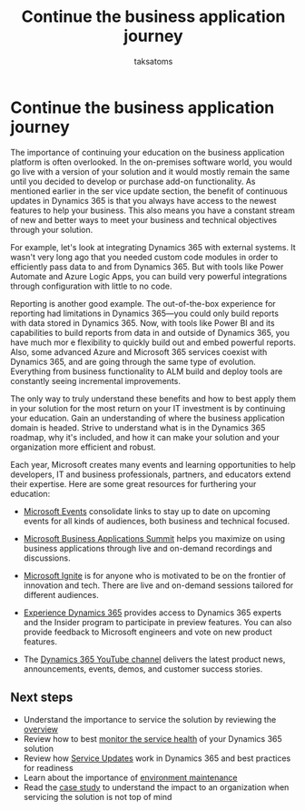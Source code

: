 ﻿---
title: Continue the business application journey
description: Understanding the importance of continuing to educate yourself in a SaaS platform such as Dynamics 365.  As new features and capabilities become available, use the resources available to maximize your investment in the Dynamics 365 platform. Read the case study to understand the importance of continuing to service the solution as application usage grows.
author: taksatoms
ms.author: tsato
ms.date: 03/08/2023
ms.topic: conceptual

---

# Continue the business application journey

The importance of continuing your education on the business application platform is often overlooked. In the on-premises software world, you would go live with a version of your solution and it would mostly remain the same until you decided to develop or purchase add-on functionality. As mentioned earlier in the ser vice update section, the benefit of continuous updates in Dynamics 365 is that you always have access to the newest features to help your business. This also means you have a constant stream of new and better ways to meet your business and technical objectives through your solution.

For example, let's look at integrating Dynamics 365 with external systems. It wasn't very long ago that you needed custom code modules in order to efficiently pass data to and from Dynamics 365. But with tools like Power Automate and Azure Logic Apps, you can build very powerful integrations through configuration with little to no code.

Reporting is another good example. The out-of-the-box experience for reporting had limitations in Dynamics 365—you could only build reports with data stored in Dynamics 365. Now, with tools like Power BI and its capabilities to build reports from data in and outside of Dynamics 365, you have much mor e flexibility to quickly build out and embed powerful reports. Also, some advanced Azure and Microsoft 365 services coexist with Dynamics 365, and are going through the same type of evolution. Everything from business functionality to ALM build and deploy tools are constantly seeing incremental improvements.

The only way to truly understand these benefits and how to best apply them in your solution for the most return on your IT investment is by continuing your education. Gain an understanding of where the business application domain is headed. Strive to understand what is in the Dynamics 365 roadmap, why it's included, and how it can make your solution and your organization more efficient and robust.

Each year, Microsoft creates many events and learning opportunities to help developers, IT and business professionals, partners, and educators extend their expertise. Here are some great resources for furthering your education:

-   [Microsoft Events](https://www.microsoft.com/en-us/events/) consolidate links to stay up to date on upcoming events for all kinds of audiences, both business and technical focused.

-   [Microsoft Business Applications Summit](https://mymbas.microsoft.com/) helps you maximize on using business applications through live and on-demand recordings and discussions.

-   [Microsoft Ignite](https://myignite.microsoft.com/home) is for anyone who is motivated to be on the frontier of innovation and tech. There are live and on-demand sessions tailored for different audiences.

-   [Experience Dynamics 365](https://experience.dynamics.com/) provides access to Dynamics 365 experts and the Insider program to participate in preview features. You can also provide feedback to Microsoft engineers and vote on new product features.

-   The [Dynamics 365 YouTube channel](https://www.youtube.com/channel/UCJGCg4rB3QSs8y_1FquelBQ) delivers the latest product news, announcements, events, demos, and customer success stories.

## Next steps

- Understand the importance to service the solution by reviewing the [overview](service-solution.md)
- Review how to best [monitor the service health](service-solution-monitor-service-health.md) of your Dynamics 365 solution
- Review how [Service Updates](service-solution-service-updates.md) work in Dynamics 365 and best practices for readiness 
- Learn about the importance of [environment maintenance](service-solution-environment-maintenance.md)
- Read the [case study](service-solution-case-study.md) to understand the impact to an organization when servicing the solution is not top of mind